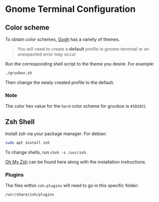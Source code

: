 # Gnome Terminal Configuration

## Color scheme

To obtain color schemes, [Gogh](https://github.com/Mayccoll/Gogh) has a variety of themes.

> You will need to create a **default** profile in gnome-terminal or an unexpected error may occur

Run the corresponding shell script to the theme you desire. For example:

```bash
./gruvbox.sh
```

Then change the newly created profile to the default.

### Note

The color hex value for the `hard` color scheme for gruvbox is `#1D2021`

## Zsh Shell

Install zsh via your package manager. For debian:

```bash
sudo apt install zsh
```

To change shells, run `chsh -s /usr/zsh`.

[Oh My Zsh](https://github.com/ohmyzsh/ohmyzsh) can be found here along with the installation instructions.

### Plugins

The files within `zsh-plugins` will need to go in this specific folder:

```bash
/usr/share/zsh/plugins
```